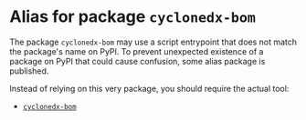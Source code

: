 # Alias for package `cyclonedx-bom`

The package `cyclonedx-bom` may use a script entrypoint that does not match the package's name on PyPI.
To prevent unexpected existence of a package on PyPI that could cause confusion, some alias package is published.

Instead of relying on this very package, you should require the actual tool:
* [`cyclonedx-bom`](https://pypi.org/project/cyclonedx-bom/)

